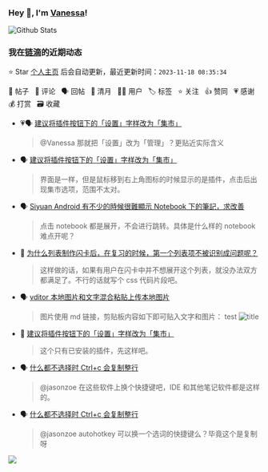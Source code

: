 ### Hey 👋, I'm [Vanessa](http://vanessa.b3log.org/)!

![Github Stats](https://github-readme-stats.vercel.app/api?username=Vanessa219&show_icons=true)

<!--events start -->

### 我在[链滴](https://ld246.com)的近期动态

⭐️ Star [个人主页](https://github.com/Vanessa219/Vanessa219) 后会自动更新，最近更新时间：`2023-11-18 08:35:34`

📝 帖子 &nbsp; 💬 评论 &nbsp; 🗣 回帖 &nbsp; 🌙 清月 &nbsp; 👨‍💻 用户 &nbsp; 🏷️ 标签 &nbsp; ⭐️ 关注 &nbsp; 👍 赞同 &nbsp; 💗 感谢 &nbsp; 💰 打赏 &nbsp; 🗃 收藏

* 💗🗣 [建议将插件按钮下的「设置」字样改为「集市」](https://ld246.com/article/1700112207945/comment/1700130425132#comments)

  > @Vanessa 那就把「设置」改为「管理」？更贴近实际含义
* 🗣 [建议将插件按钮下的「设置」字样改为「集市」](https://ld246.com/article/1700112207945/comment/1700130425132#comments)

  > 界面是一样，但是鼠标移到右上角图标的时候显示的是插件，点击后出现集市选项，范围不太对。
* 🗣 [Siyuan Android 有不少的時候很難顯示 Notebook 下的筆記，求改善](https://ld246.com/article/1700106326188/comment/1700108733500#comments)

  > 点击 notebook 都是展开，不会进行跳转。具体是什么样的 notebook 难点开呢？
* 💬 [为什么列表制作闪卡后，在复习的时候，第一个列表项不被识别成问题呢？](https://ld246.com/article/1700125160436/comment/1700129368230#comments)

  > 这样做的话，如果有用户在闪卡中并不想展开这个列表，就没办法双方都满足了。不行的话就写个 css 代码片段吧。
* 🗣 [vditor 本地图片和文字混合粘贴上传本地图片](https://ld246.com/article/1631783404035/comment/1700127156119#comments)

  > 图片使用 md 链接，剪贴板内容如下即可贴入文字和图片： test ![title](url)
* 💬 [建议将插件按钮下的「设置」字样改为「集市」](https://ld246.com/article/1700112207945/comment/1700127392766#comments)

  > 这个只有已安装的插件，先这样吧。
* 🗣 [什么都不选择时 Ctrl+c 会复制整行](https://ld246.com/article/1700052173008/comment/1700066924196#comments)

  > @jasonzoe 在这些软件上换个快捷键吧，IDE 和其他笔记软件都是这样的。
* 🗣 [什么都不选择时 Ctrl+c 会复制整行](https://ld246.com/article/1700052173008/comment/1700066924196#comments)

  > @jasonzoe autohotkey 可以换一个选词的快捷键么？毕竟这个是复制呀


<!--events end -->

<a title="Hits" target="_blank" href="https://github.com/Vanessa219/Vanessa219"><img src="https://hits.b3log.org/Vanessa219/Vanessa219.svg"></a>
